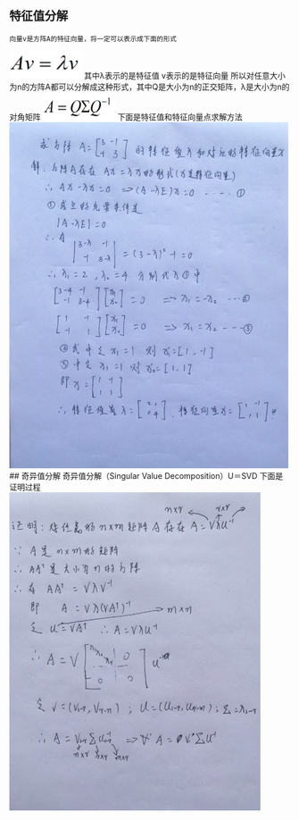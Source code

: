 ## 特征值分解

    向量v是方阵A的特征向量，将一定可以表示成下面的形式
<img src="./formulary/1.png" width = "130px" height="50px" />
    其中λ表示的是特征值 v表示的是特征向量
    所以对任意大小为n的方阵A都可以分解成这种形式，其中Q是大小为n的正交矩阵，λ是大小为n的对角矩阵 
<img src="./formulary/2.png" width = "130px" height="50px" />
    下面是特征值和特征向量点求解方法
<img src="../images/evd.jpeg" width = "500px" height="620px" />
##  奇异值分解
    奇异值分解（Singular Value Decomposition）U＝SVD
    下面是证明过程
<img src="../images/svd.jpeg" width = "450px" height="570px" />

